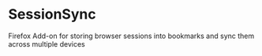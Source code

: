 SessionSync
===========

Firefox Add-on for storing browser sessions into bookmarks and sync them across multiple devices

